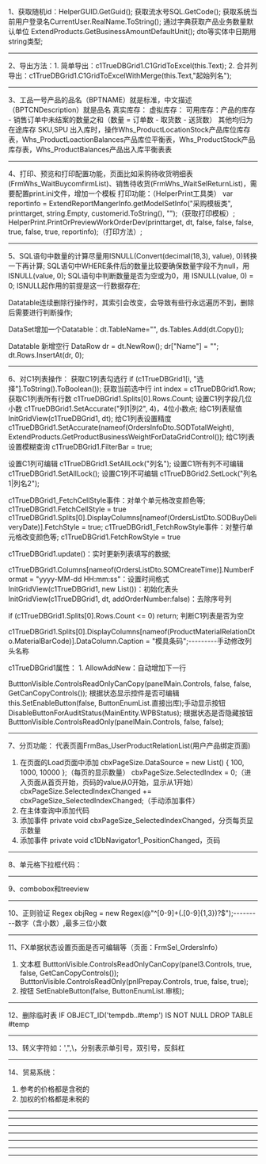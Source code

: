 1、获取随机id：HelperGUID.GetGuid();
   获取流水号SQL.GetCode();
   获取系统当前用户登录名CurrentUser.RealName.ToString();
   通过字典获取产品业务数量默认单位 ExtendProducts.GetBusinessAmountDefaultUnit();
   dto等实体中日期用string类型;
**********************************************************************************************************************************************************
2、导出方法：1. 简单导出：c1TrueDBGrid1.C1GridToExcel(this.Text);
            2. 合并列导出：c1TrueDBGrid1.C1GridToExcelWithMerge(this.Text,"起始列名");
**********************************************************************************************************************************************************
3、工品一号产品的品名（BPTNAME）就是标准，中文描述（BPTCNDescription）就是品名
   真实库存：
   虚拟库存：
   可用库存：产品的库存 - 销售订单中未结案的数量之和（数量 = 订单数 - 取货数 - 送货数）
   其他均归为在途库存
   SKU,SPU
   出入库时，操作Whs_ProductLocationStock产品库位库存表，Whs_ProductLoactionBalances产品库位平衡表，Whs_ProductStock产品库存表，Whs_ProductBalances产品出入库平衡表表
**********************************************************************************************************************************************************
4、打印、预览和打印配置功能，页面比如采购待收货明细表(FrmWhs_WaitBuycomfirmList)、销售待收货(FrmWhs_WaitSelReturnList)，需要配置print.ini文件，增加一个模板
   打印功能：（HelperPrint工具类）
   var reportinfo = ExtendReportMangerInfo.getModelSetInfo("采购模板类", printtarget, string.Empty, customerid.ToString(), "");（获取打印模板）;
   HelperPrint.PrintOrPreviewWorkOrderDev(printtarget, dt, false, false, false, true, false, true, reportinfo);（打印方法）;
**********************************************************************************************************************************************************
5、SQL语句中数量的计算尽量用ISNULL(Convert(decimal(18,3), value), 0)转换一下再计算;
   SQL语句中WHERE条件后的数量比较要确保数量字段不为null，用ISNULL(value, 0);
   SQL语句中判断数量是否为空或为0，用 ISNULL(value, 0) = 0; ISNULL起作用的前提是这一行数据存在;

   Datatable连续删除行操作时，其索引会改变，会导致有些行永远遍历不到，删除后需要进行判断操作;

   DataSet增加一个Datatable：dt.TableName="", ds.Tables.Add(dt.Copy());

   Datatable 新增空行 DataRow dr = dt.NewRow(); dr["Name"] = "";  dt.Rows.InsertAt(dr, 0);


**********************************************************************************************************************************************************
6、对C1列表操作：
   获取C1列表勾选行 if (c1TrueDBGrid1[i, "选择"].ToString().ToBoolean());
   获取当前选中行 int index = c1TrueDBGrid1.Row;
   获取C1列表所有行数 c1TrueDBGrid1.Splits[0].Rows.Count;
   设置C1列字段几位小数 c1TrueDBGrid1.SetAccurate("列1|列2", 4)，4位小数点;
   给C1列表赋值 InitGridView<ProductLocationDto>(c1TrueDBGrid1, dt);
   给C1列表设置精度 c1TrueDBGrid1.SetAccurate(nameof(OrdersInfoDto.SODTotalWeight), ExtendProducts.GetProductBusinessWeightForDataGridControl());
   给C1列表设置模糊查询 c1TrueDBGrid1.FilterBar = true;

   设置C1列可编辑 c1TrueDBGrid1.SetAllLock("列名");
   设置C1所有列不可编辑 c1TrueDBGrid1.SetAllLock();
   设置C1列不可编辑 c1TrueDBGrid2.SetLock("列名1|列名2");

   c1TrueDBGrid1_FetchCellStyle事件：对单个单元格改变颜色等; c1TrueDBGrid1.FetchCellStyle = true
   c1TrueDBGrid1.Splits[0].DisplayColumns[nameof(OrdersListDto.SODBuyDeliveryDate)].FetchStyle = true;
   c1TrueDBGrid1_FetchRowStyle事件：对整行单元格改变颜色等; c1TrueDBGrid1.FetchRowStyle = true

   c1TrueDBGrid1.update()：实时更新列表填写的数据;

   c1TrueDBGrid1.Columns[nameof(OrdersListDto.SOMCreateTime)].NumberFormat = "yyyy-MM-dd HH:mm:ss"：设置时间格式
   InitGridView<ProductMaterialRelationDto>(c1TrueDBGrid1, new List<ProductMaterialRelationDto>())：初始化表头
   InitGridView<SellOutboundFrequencyListDto>(c1TrueDBGrid1, dt, addOrderNumber:false)：去除序号列

   if (c1TrueDBGrid1.Splits[0].Rows.Count <= 0) return; 判断C1列表是否为空

   c1TrueDBGrid1.Splits[0].DisplayColumns[nameof(ProductMaterialRelationDto.MaterialBarCode)].DataColumn.Caption = "模具条码";---------手动修改列头名称

   c1TrueDBGrid1属性：
    1. AllowAddNew：自动增加下一行

   ButttonVisible.ControlsReadOnlyCanCopy(panelMain.Controls, false, false, GetCanCopyControls()); 根据状态显示控件是否可编辑
   this.SetEnableButton(false, ButtonEnumList.直接出库);手动显示按钮
   DisableButtonForAuditStatus(MainEntity.WPBStatus); 根据状态是否隐藏按钮
   ButttonVisible.ControlsReadOnly(panelMain.Controls, false, false);
**********************************************************************************************************************************************************
7、分页功能：
   代表页面FrmBas_UserProductRelationList(用户产品绑定页面)
   1. 在页面的Load页面中添加  cbxPageSize.DataSource = new List<int>() { 100, 1000, 10000 };（每页的显示数量）
                            cbxPageSize.SelectedIndex = 0;（进入页面从首页开始，页码的value从0开始，显示从1开始）
                            cbxPageSize.SelectedIndexChanged += cbxPageSize_SelectedIndexChanged;（手动添加事件）
   2. 在主体查询中添加代码
   3. 添加事件 private void cbxPageSize_SelectedIndexChanged，分页每页显示数量
   4. 添加事件 private void c1DbNavigator1_PositionChanged，页码
**********************************************************************************************************************************************************
8、单元格下拉框代码：
**********************************************************************************************************************************************************
9、combobox和treeview

**********************************************************************************************************************************************************
10、正则验证
    Regex objReg = new Regex(@"^[0-9]+(.[0-9]{1,3})?$");---------数字（含小数）,最多三位小数
**********************************************************************************************************************************************************
11、FX单据状态设置页面是否可编辑等（页面：FrmSel_OrdersInfo）
  1. 文本框
   ButttonVisible.ControlsReadOnlyCanCopy(panel3.Controls, true, false, GetCanCopyControls());
   ButttonVisible.ControlsReadOnly(pnlPrepay.Controls, true, false, true);
  2. 按钮
   SetEnableButton(false, ButtonEnumList.审核);
**********************************************************************************************************************************************************
12、删除临时表
IF OBJECT_ID('tempdb..#temp') IS NOT NULL
    DROP TABLE #temp
**********************************************************************************************************************************************************
13、转义字符如：\',\",\\，分别表示单引号，双引号，反斜杠
**********************************************************************************************************************************************************
14、贸易系统：
  1. 参考的价格都是含税的
  2. 加权的价格都是未税的
**********************************************************************************************************************************************************
**********************************************************************************************************************************************************
**********************************************************************************************************************************************************
**********************************************************************************************************************************************************
**********************************************************************************************************************************************************
**********************************************************************************************************************************************************
**********************************************************************************************************************************************************
